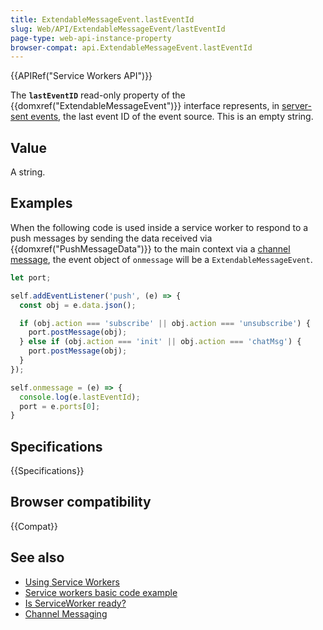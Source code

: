 ```yaml
---
title: ExtendableMessageEvent.lastEventId
slug: Web/API/ExtendableMessageEvent/lastEventId
page-type: web-api-instance-property
browser-compat: api.ExtendableMessageEvent.lastEventId
---
```


{{APIRef("Service Workers API")}}

The **`lastEventID`** read-only property of the
{{domxref("ExtendableMessageEvent")}} interface represents, in [server-sent events](/en-US/docs/Web/API/Server-sent_events/Using_server-sent_events), the last event ID of the event source. This is an empty string.

## Value

A string.

## Examples

When the following code is used inside a service worker to respond to a push messages
by sending the data received via {{domxref("PushMessageData")}} to the main context via
a [channel message](/en-US/docs/Web/API/Channel_Messaging_API), the event
object of `onmessage` will be a `ExtendableMessageEvent`.

```js
let port;

self.addEventListener('push', (e) => {
  const obj = e.data.json();

  if (obj.action === 'subscribe' || obj.action === 'unsubscribe') {
    port.postMessage(obj);
  } else if (obj.action === 'init' || obj.action === 'chatMsg') {
    port.postMessage(obj);
  }
});

self.onmessage = (e) => {
  console.log(e.lastEventId);
  port = e.ports[0];
}
```

## Specifications

{{Specifications}}

## Browser compatibility

{{Compat}}

## See also

- [Using Service Workers](/en-US/docs/Web/API/Service_Worker_API/Using_Service_Workers)
- [Service workers basic code example](https://github.com/mdn/dom-examples/tree/main/service-worker/simple-service-worker)
- [Is ServiceWorker ready?](https://jakearchibald.github.io/isserviceworkerready/)
- [Channel Messaging](/en-US/docs/Web/API/Channel_Messaging_API)
